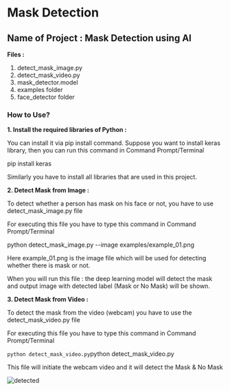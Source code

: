 
# Mask Detection

## Name of Project : Mask Detection using AI

**Files :**
1. detect_mask_image.py
2. detect_mask_video.py
3. mask_detector.model
4. examples folder
5. face_detector folder

### How to Use?

**1. Install the required libraries of Python :**

You can install it via pip install command. Suppose you want to install keras library, then you can run this command in Command Prompt/Terminal

pip install keras

Similarly you have to install all libraries that are used in this project.

**2. Detect Mask from Image :**

To detect whether a person has mask on his face or not, you have to use detect_mask_image.py file

For executing this file you have to type this command in Command Prompt/Terminal

python detect_mask_image.py --image examples/example_01.png

Here example_01.png is the image file which will be used for detecting whether there is mask or not.

When you will run this file : the deep learning model will detect the mask and output image with detected label (Mask or No Mask) will be shown.

**3. Detect Mask from Video :**

To detect the mask from the video (webcam) you have to use the detect_mask_video.py file

For executing this file you have to type this command in Command Prompt/Terminal

`python detect_mask_video.py`python detect_mask_video.py

This file will initiate the webcam video and it will detect the Mask & No Mask

![detected](https://user-images.githubusercontent.com/118846871/210235996-1f6555e2-4936-46da-8e72-a88eb771b63d.jpg)



